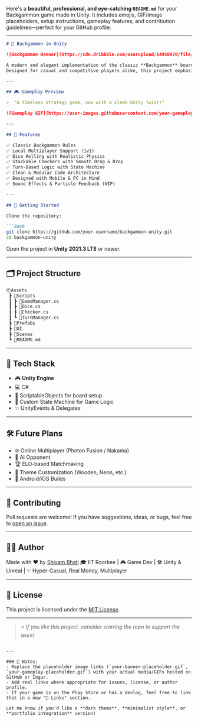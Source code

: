 Here's a **beautiful, professional, and eye-catching `README.md`** for your Backgammon game made in Unity. It includes emojis, GIF/image placeholders, setup instructions, gameplay features, and contribution guidelines—perfect for your GitHub profile:

---

````md
# 🎲 Backgammon in Unity

![Backgammon Banner](https://cdn.dribbble.com/userupload/14950078/file/original-e4c654228f3f809d896d44ce754f95c0.webp?resize=2048x2048&vertical=center)

A modern and elegant implementation of the classic **Backgammon** board game built with **Unity Engine** 🧠✨  
Designed for casual and competitive players alike, this project emphasizes clean architecture, smooth gameplay, and beautiful visuals.

---

## 🎮 Gameplay Preview

> _"A timeless strategy game, now with a sleek Unity twist!"_

![Gameplay GIF](https://user-images.githubusercontent.com/your-gameplay-placeholder.gif)

---

## 🧩 Features

✅ Classic Backgammon Rules  
✅ Local Multiplayer Support (1v1)  
✅ Dice Rolling with Realistic Physics  
✅ Stackable Checkers with Smooth Drag & Drop  
✅ Turn-Based Logic with State Machine  
✅ Clean & Modular Code Architecture  
✅ Designed with Mobile & PC in Mind  
✅ Sound Effects & Particle Feedback (WIP)

---

## 🚀 Getting Started

Clone the repository:

```bash
git clone https://github.com/your-username/backgammon-unity.git
cd backgammon-unity
````

Open the project in **Unity 2021.3 LTS** or newer.

---

## 🗂️ Project Structure

```bash
📦Assets
 ┣ 📂Scripts
 ┃ ┣ 📜GameManager.cs
 ┃ ┣ 📜Dice.cs
 ┃ ┣ 📜Checker.cs
 ┃ ┗ 📜TurnManager.cs
 ┣ 📂Prefabs
 ┣ 📂UI
 ┣ 📂Scenes
 ┗ 📜README.md
```

---

## 🧠 Tech Stack

* 🎮 **Unity Engine**
* 💻 C#
* 🎲 ScriptableObjects for board setup
* 🔄 Custom State Machine for Game Logic
* ✨ UnityEvents & Delegates

---

## 🛠️ Future Plans

* 🌐 Online Multiplayer (Photon Fusion / Nakama)
* 🧠 AI Opponent
* 🏆 ELO-based Matchmaking
* 🎨 Theme Customization (Wooden, Neon, etc.)
* 📱 Android/iOS Builds

---

## 🤝 Contributing

Pull requests are welcome!
If you have suggestions, ideas, or bugs, feel free to [open an issue](https://github.com/your-username/backgammon-unity/issues).

---

## 🧑‍💻 Author

Made with ❤️ by [Shivam Bhati](https://github.com/shivambhati)
🎓 IIT Roorkee | 🎮 Game Dev | 🛠️ Unity & Unreal | ✨ Hyper-Casual, Real Money, Multiplayer

---

## 📄 License

This project is licensed under the [MIT License](LICENSE).

---

> ⭐ *If you like this project, consider starring the repo to support the work!*

```

---

### 📌 Notes:
- Replace the placeholder image links (`your-banner-placeholder.gif`, `your-gameplay-placeholder.gif`) with your actual media/GIFs hosted on GitHub or Imgur.
- Add real links where appropriate for issues, license, or author profile.
- If your game is on the Play Store or has a devlog, feel free to link that in a new "🔗 Links" section.

Let me know if you'd like a **dark theme**, **minimalist style**, or **portfolio integration** version!
```
